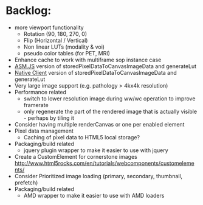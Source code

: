 Backlog:
========
* more viewport functionality
  * Rotation (90, 180, 270, 0)
  * Flip (Horizontal / Vertical)
  * Non linear LUTs (modality & voi)
  * pseudo color tables (for PET, MRI)
* Enhance cache to work with multiframe sop instance case
* [ASM.JS](http://asmjs.org/) version of storedPixelDataToCanvasImageData and generateLut
* [Native Client](https://developers.google.com/native-client/dev/) version of storedPixelDataToCanvasImageData
and generateLut
* Very large image support (e.g. pathology > 4kx4k resolution)
* Performance related
  * switch to lower resolution image during ww/wc operation to improve framerate
  * only regenerate the part of the rendered image that is actually visible - perhaps by tiling it
* Consider having multiple renderCanvas or one per enabled element
* Pixel data management
  * Caching of pixel data to HTML5 local storage?
* Packaging/build related
  * jquery plugin wrapper to make it easier to use with jquery
* Create a CustomElement for cornerstone images http://www.html5rocks.com/en/tutorials/webcomponents/customelements/
* Consider Prioritized image loading (primary, secondary, thumbnail, prefetch)
* Packaging/build related
  * AMD wrapper to make it easier to use with AMD loaders
